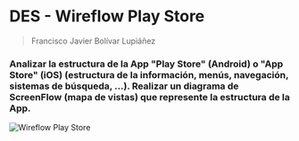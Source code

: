 # DES - Wireflow Play Store

> Francisco Javier Bolívar Lupiáñez

### Analizar la estructura de la App "Play Store" (Android) o "App Store" (iOS) (estructura de la información, menús, navegación, sistemas de búsqueda, ...). Realizar un diagrama de ScreenFlow (mapa de vistas) que represente la estructura de la App.

![Wireflow Play Store](img/wireflow_play_store/play_store.png)
